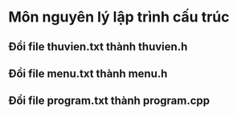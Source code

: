 # Môn nguyên lý lập trình cấu trúc

## Đổi file thuvien.txt thành thuvien.h
## Đổi file menu.txt thành menu.h
## Đổi file program.txt thành program.cpp